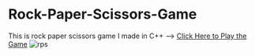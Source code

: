 # Rock-Paper-Scissors-Game
This is rock paper scissors game I made in C++ -->
[Click Here to Play the Game](https://onlinegdb.com/cuKPC1_o8)
![rps](https://user-images.githubusercontent.com/95049390/196024062-4dcca5b0-37b4-4da8-8b5d-9f0be87fac7d.jpg)
